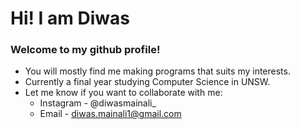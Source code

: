 # Hi! I am Diwas

### Welcome to my github profile!

+ You will mostly find me making programs that suits my interests. 
+ Currently a final year studying Computer Science in UNSW.
+ Let me know if you want to collaborate with me:
  + Instagram - @diwasmainali_
  + Email - diwas.mainali1@gmail.com


